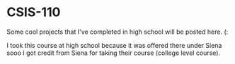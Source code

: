 # CSIS-110

Some cool projects that I've completed in high school will be posted here. (:

I took this course at high school because it was offered there under Siena sooo I got credit from Siena for taking their course (college level course).
